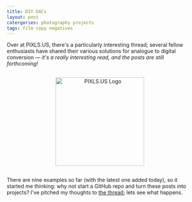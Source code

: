 ```yaml
---
title: DIY DACs
layout: post
catergories: photography projects
tags: film copy negatives
---
```


Over at PIXLS.US, there's a particularly interesting thread; several fellow enthusiasts have shared their various solutions for analogue to digital conversion — <i>it's a really interesting read, and the posts are still forthcoming!</i>

<div>
<center>
<img src="https://pixls.us/images/pixls.us-logo-url.svg" style="padding-top: 15px; padding-bottom: 15px;" class="align-center" alt="PIXLS.US Logo" width="240">
</center>
</div>

There are nine examples so far (with the latest one added today), so it started me thinking: why not start a GitHub repo and turn these posts into projects? I've pitched my thoughts to [the thread](https://discuss.pixls.us/t/diy-copy-stand-for-dslr-scanning/14833/71); lets see what happens.
